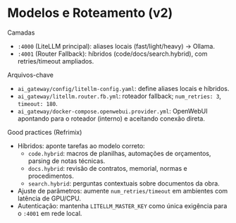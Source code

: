 # Modelos e Roteamento (v2)

Camadas
- `:4000` (LiteLLM principal): aliases locais (fast/light/heavy) → Ollama.
- `:4001` (Router Fallback): híbridos (code/docs/search.hybrid), com retries/timeout ampliados.

Arquivos-chave
- `ai_gateway/config/litellm-config.yaml`: define aliases locais e híbridos.
- `ai_gateway/litellm.router.fb.yml`: roteador fallback; `num_retries: 3`, `timeout: 180`.
- `ai_gateway/docker-compose.openwebui.provider.yml`: OpenWebUI apontando para o roteador (interno) e aceitando conexão direta.

Good practices (Refrimix)
- Híbridos: aponte tarefas ao modelo correto:
  - `code.hybrid`: macros de planilhas, automações de orçamentos, parsing de notas técnicas.
  - `docs.hybrid`: revisão de contratos, memorial, normas e procedimentos.
  - `search.hybrid`: perguntas contextuais sobre documentos da obra.
- Ajuste de parâmetros: aumente `num_retries/timeout` em ambientes com latência de GPU/CPU.
- Autenticação: mantenha `LITELLM_MASTER_KEY` como única exigência para o `:4001` em rede local.
